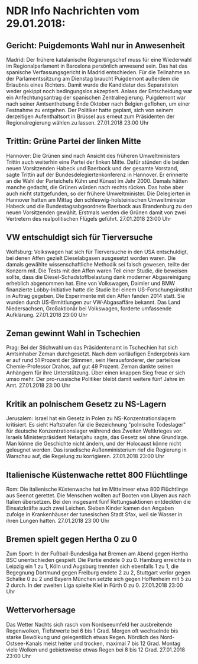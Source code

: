 # NDR Info Nachrichten vom 29.01.2018:


## Gericht: Puigdemonts Wahl nur in Anwesenheit
Madrid: Der frühere katalanische Regierungschef muss für eine Wiederwahl im Regionalparlament in Barcelona persönlich anwesend sein. Das hat das spanische Verfassungsgericht in Madrid entschieden. Für die Teilnahme an der Parlamentssitzung am Dienstag braucht Puigdemont außerdem die Erlaubnis eines Richters. Damit wurde die Kandidatur des Separatisten weder gekippt noch bedingungslos akzeptiert. Anlass der Entscheidung war ein Anfechtungsantrag der spanischen Zentralregierung. Puigdemont war nach seiner Amtsenthebung Ende Oktober nach Belgien geflohen, um einer Festnahme zu entgehen. Der Politiker hatte geplant, sich von seinem derzeitigen Aufenthaltsort in Brüssel aus erneut zum Präsidenten der Regionalregierung wählen zu lassen. 27.01.2018 23:00 Uhr 

## Trittin: Grüne Partei der linken Mitte
Hannover: Die Grünen sind nach Ansicht des früheren Umweltministers Trittin auch weiterhin eine Partei der linken Mitte. Dafür stünden die beiden neuen Vorsitzenden Habeck und Baerbock und der gesamte Vorstand, sagte Trittin auf der Bundesdelegiertenkonferenz in Hannover. Er erinnerte an die Wahl der Parteichefs Kühn und Künast im Jahr 2000. Damals hätten manche gedacht, die Grünen würden nach rechts rücken. Das habe aber auch nicht stattgefunden, so der frühere Umweltminister. Die Delegierten in Hannover hatten am Mittag den schleswig-holsteinischen Umweltminister Habeck und die Bundestagsabgeordnete Baerbock aus Brandenburg zu den neuen Vorsitzenden gewählt. Erstmals werden die Grünen damit von zwei Vertretern des realpolitischen Flügels geführt. 27.01.2018 23:00 Uhr 

## VW entschuldigt sich für Tierversuche
Wolfsburg: 	Volkswagen hat sich für Tierversuche in den USA entschuldigt, bei denen Affen gezielt Dieselabgasen ausgesetzt worden waren. Die damals gewählte wissenschaftliche Methodik sei falsch gewesen, teilte der Konzern mit. Die Tests mit den Affen waren Teil einer Studie, die beweisen sollte, dass die Diesel-Schadstoffbelastung dank moderner Abgasreinigung erheblich abgenommen hat. Eine von Volkswagen, Daimler und BMW finanzierte Lobby-Initiative hatte die Studie bei einem US-Forschungsinstitut in Auftrag gegeben. Die Experimente mit den Affen fanden 2014 statt. Sie wurden durch US-Ermittlungen zur VW-Abgasaffäre bekannt. Das Land Niedersachsen, Großaktionär bei Volkswagen, forderte umfassende Aufklärung. 27.01.2018 23:00 Uhr 

## Zeman gewinnt Wahl in Tschechien
Prag:        Bei der Stichwahl um das Präsidentenamt in Tschechien hat sich Amtsinhaber Zeman durchgesetzt. Nach dem vorläufigen Endergebnis kam er auf rund 51 Prozent der Stimmen, sein Herausforderer, der parteilose Chemie-Professor Drahos, auf gut 49 Prozent. Zeman dankte seinen Anhängern für ihre Unterstützung. Über einen knappen Sieg freue er sich umso mehr. Der pro-russische Politiker bleibt damit weitere fünf Jahre im Amt. 27.01.2018 23:00 Uhr 

## Kritik an polnischem Gesetz zu NS-Lagern
Jerusalem: Israel hat ein Gesetz in Polen zu NS-Konzentrationslagern kritisiert. Es sieht Haftstrafen für die Bezeichnung "polnische Todeslager" für deutsche Konzentrationslager während des Zweiten Weltkrieges vor. Israels Ministerpräsident Netanjahu sagte, das Gesetz sei ohne Grundlage. Man könne die Geschichte nicht ändern, und der Holocaust könne nicht geleugnet werden. Das israelische Außenministerium rief die Regierung in Warschau auf, die Regelung zu korrigieren. 27.01.2018 23:00 Uhr 

## Italienische Küstenwache rettet 800 Flüchtlinge
Rom: Die italienische Küstenwache hat im Mittelmeer etwa 800 Flüchtlinge aus Seenot gerettet. Die Menschen wollten auf Booten von Libyen aus nach Italien übersetzen. Bei den insgesamt fünf Rettungsaktionen entdeckten die Einsatzkräfte auch zwei Leichen. Sieben Kinder kamen den Angaben zufolge in Krankenhäuser der tunesischen Stadt Sfax, weil sie Wasser in ihren Lungen hatten. 27.01.2018 23:00 Uhr 

## Bremen spielt gegen Hertha 0 zu 0
Zum Sport: In der Fußball-Bundesliga hat Bremen am Abend gegen Hertha BSC unentschieden gespielt. Die Partie endete 0 zu 0.
Hamburg erreichte in Leipzig ein 1 zu 1, Köln und Augsburg trennten sich ebenfalls 1 zu 1, die Begegnung Dortmund gegen Freiburg endete 2 zu 2, Stuttgart verlor gegen Schalke 0 zu 2 und Bayern München setzte sich gegen Hoffenheim mit 5 zu 2 durch. In der zweiten Liga spielte Kiel in Fürth 0 zu 0. 27.01.2018 23:00 Uhr 

## Wettervorhersage
Das Wetter Nachts sich rasch vom Nordseeumfeld her ausbreitende Regenwolken, Tiefstwerte bei 6 bis 1 Grad. Morgen oft wechselnde bis starke Bewölkung und gelegentlich etwas Regen. Nördlich des Nord-Ostsee-Kanals meist heiter und trocken, maximal 7 bis 12 Grad. Montag viele Wolken und gebietsweise etwas Regen bei 8 bis 12 Grad. 27.01.2018 23:00 Uhr 
